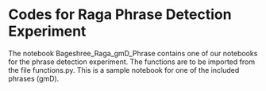 # Codes for Raga Phrase Detection Experiment

The notebook Bageshree_Raga_gmD_Phrase contains one of our notebooks for the phrase detection experiment. The functions are to be imported from the file functions.py. This is a sample notebook for one of the included phrases (gmD).
